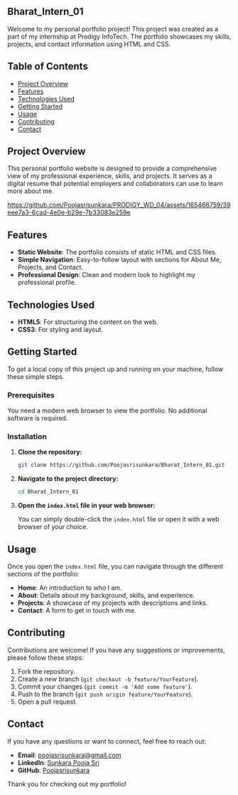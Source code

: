 ## Bharat_Intern_01
Welcome to my personal portfolio project! This project was created as a part of my internship at Prodigy InfoTech. The portfolio showcases my skills, projects, and contact information using HTML and CSS.

## Table of Contents

- [Project Overview](#project-overview)
- [Features](#features)
- [Technologies Used](#technologies-used)
- [Getting Started](#getting-started)
- [Usage](#usage)
- [Contributing](#contributing)
- [Contact](#contact)

## Project Overview

This personal portfolio website is designed to provide a comprehensive view of my professional experience, skills, and projects. It serves as a digital resume that potential employers and collaborators can use to learn more about me.


https://github.com/Poojasrisunkara/PRODIGY_WD_04/assets/165466759/39eee7a3-6cad-4e0e-b29e-7b33083e259e


## Features

- **Static Website**: The portfolio consists of static HTML and CSS files.
- **Simple Navigation**: Easy-to-follow layout with sections for About Me, Projects, and Contact.
- **Professional Design**: Clean and modern look to highlight my professional profile.

## Technologies Used

- **HTML5**: For structuring the content on the web.
- **CSS3**: For styling and layout.

## Getting Started

To get a local copy of this project up and running on your machine, follow these simple steps.

### Prerequisites

You need a modern web browser to view the portfolio. No additional software is required.

### Installation

1. **Clone the repository:**

    ```bash
    git clone https://github.com/Poojasrisunkara/Bharat_Intern_01.git
    ```

2. **Navigate to the project directory:**

    ```bash
    cd Bharat_Intern_01
    ```

3. **Open the `index.html` file in your web browser:**

    You can simply double-click the `index.html` file or open it with a web browser of your choice.

## Usage

Once you open the `index.html` file, you can navigate through the different sections of the portfolio:

- **Home**: An introduction to who I am.
- **About**: Details about my background, skills, and experience.
- **Projects**: A showcase of my projects with descriptions and links.
- **Contact**: A form to get in touch with me.

## Contributing

Contributions are welcome! If you have any suggestions or improvements, please follow these steps:

1. Fork the repository.
2. Create a new branch (`git checkout -b feature/YourFeature`).
3. Commit your changes (`git commit -m 'Add some feature'`).
4. Push to the branch (`git push origin feature/YourFeature`).
5. Open a pull request.

## Contact

If you have any questions or want to connect, feel free to reach out:

- **Email**: poojasrisunkara@gmail.com
- **LinkedIn**: [Sunkara Pooja Sri](https://www.linkedin.com/in/pooja-sri-sunkara-b93b90259/)
- **GitHub**: [Poojasrisunkara](https://github.com/Poojasrisunkara)

Thank you for checking out my portfolio!
